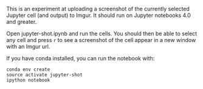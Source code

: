 This is an experiment at uploading a screenshot of the currently selected Jupyter cell (and output) to Imgur. It should run on Jupyter notebooks 4.0 and greater.

Open jupyter-shot.ipynb and run the cells. You should then be able to select any cell and press `r` to see a screenshot of the cell appear in a new window with an Imgur url.

If you have conda installed, you can run the notebook with:

```
conda env create
source activate jupyter-shot
ipython notebook
```